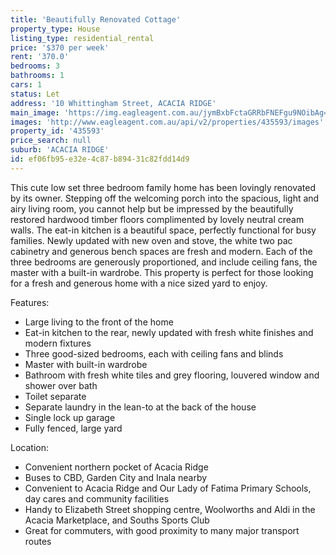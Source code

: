 ```yaml
---
title: 'Beautifully Renovated Cottage'
property_type: House
listing_type: residential_rental
price: '$370 per week'
rent: '370.0'
bedrooms: 3
bathrooms: 1
cars: 1
status: Let
address: '10 Whittingham Street, ACACIA RIDGE'
main_image: 'https://img.eagleagent.com.au/jymBxbFctaGRRbFNEFgu9NOibAg=/1280x854/smart/https://s3-us-west-2.amazonaws.com/eagleagent-orig/images/6825951/426801058-image-M.jpg'
images: 'http://www.eagleagent.com.au/api/v2/properties/435593/images'
property_id: '435593'
price_search: null
suburb: 'ACACIA RIDGE'
id: ef06fb95-e32e-4c87-b894-31c82fdd14d9
---
```

This cute low set three bedroom family home has been lovingly renovated by its owner. Stepping off the welcoming porch into the spacious, light and airy living room, you cannot help but be impressed by the beautifully restored hardwood timber floors complimented by lovely neutral cream walls. The eat-in kitchen is a beautiful space, perfectly functional for busy families. Newly updated with new oven and stove, the white two pac cabinetry and generous bench spaces are fresh and modern. Each of the three bedrooms are generously proportioned, and include ceiling fans, the master with a built-in wardrobe. This property is perfect for those looking for a fresh and generous home with a nice sized yard to enjoy.

Features:

*  Large living to the front of the home
*  Eat-in kitchen to the rear, newly updated with fresh white finishes and modern fixtures
*  Three good-sized bedrooms, each with ceiling fans and blinds
*  Master with built-in wardrobe
*  Bathroom with fresh white tiles and grey flooring, louvered window and shower over bath
*  Toilet separate
*  Separate laundry in the lean-to at the back of the house
*  Single lock up garage
*  Fully fenced, large yard

Location:
*  Convenient northern pocket of Acacia Ridge
*  Buses to CBD, Garden City and Inala nearby
*  Convenient to Acacia Ridge and Our Lady of Fatima Primary Schools, day cares and community facilities
*  Handy to Elizabeth Street shopping centre, Woolworths and Aldi in the Acacia Marketplace, and Souths Sports Club
*  Great for commuters, with good proximity to many major transport routes